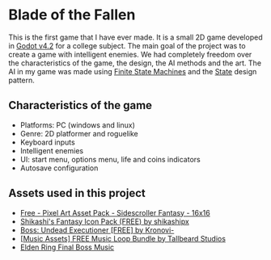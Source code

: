 # Blade of the Fallen

This is the first game that I have ever made. It is a small 2D game developed in [Godot v4.2](https://godotengine.org/) for a college subject. The main goal of the project was to create a game with intelligent enemies. We had completely freedom over the characteristics of the game, the design, the AI methods and the art. The AI in my game was made using [Finite State Machines](https://en.wikipedia.org/wiki/Finite-state_machine) and the [State](https://gameprogrammingpatterns.com/state.html) design pattern.

## Characteristics of the game

* Platforms: PC (windows and linux)
* Genre: 2D platformer and roguelike
* Keyboard inputs
* Intelligent enemies
* UI: start menu, options menu, life and coins indicators
* Autosave configuration
  
## Assets used in this project

* [Free - Pixel Art Asset Pack - Sidescroller Fantasy - 16x16](https://anokolisa.itch.io/sidescroller-pixelart-sprites-asset-pack-forest-16x16)
* [Shikashi's Fantasy Icon Pack (FREE) by shikashipx](https://shikashipx.itch.io/shikashis-fantasy-icons-pack)
* [Boss: Undead Executioner [FREE] by Kronovi-](https://darkpixel-kronovi.itch.io/undead-executioner)
* [[Music Assets] FREE Music Loop Bundle by Tallbeard Studios](https://tallbeard.itch.io/music-loop-bundle)
* [Elden Ring Final Boss Music](https://downloads.khinsider.com/game-soundtracks/album/elden-ring-original-soundtrack/66.%2520The%2520Final%2520Battle.mp3)
